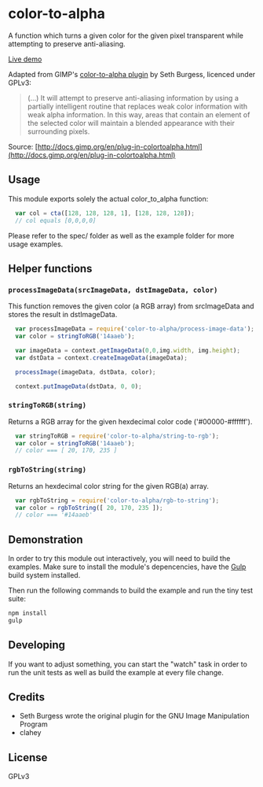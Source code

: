 color-to-alpha
==============

A function which turns a given color for the given pixel transparent while attempting to preserve anti-aliasing.

[Live demo](http://cmtt.github.io/color-to-alpha)

Adapted from GIMP's [color-to-alpha plugin](https://git.gnome.org/browse/gimp/tree/plug-ins/common/color-to-alpha.c?h=gimp-2-8) by Seth Burgess, licenced under GPLv3:

> (...) It will attempt to preserve anti-aliasing information by using a partially intelligent routine that replaces weak color information with weak alpha information. In this way, areas that contain an element of the selected color will maintain a blended appearance with their surrounding pixels.

Source: [http://docs.gimp.org/en/plug-in-colortoalpha.html](http://docs.gimp.org/en/plug-in-colortoalpha.html)

## Usage

This module exports solely the actual color_to_alpha function:

```js
  var col = cta([128, 128, 128, 1], [128, 128, 128]);
  // col equals [0,0,0,0]

```

Please refer to the spec/ folder as well as the example folder for more usage examples.

## Helper functions


### ``processImageData(srcImageData, dstImageData, color)``

This function removes the given color (a RGB array) from srcImageData and stores
the result in dstImageData.

```js
  var processImageData = require('color-to-alpha/process-image-data');
  var color = stringToRGB('14aaeb');

  var imageData = context.getImageData(0,0,img.width, img.height);
  var dstData = context.createImageData(imageData);

  processImage(imageData, dstData, color);

  context.putImageData(dstData, 0, 0);

```

### ``stringToRGB(string)``

Returns a RGB array for the given hexdecimal color code ('#00000-#ffffff').
```js
  var stringToRGB = require('color-to-alpha/string-to-rgb');
  var color = stringToRGB('14aaeb');
  // color === [ 20, 170, 235 ]
```

### ``rgbToString(string)``

Returns an hexdecimal color string for the given RGB(a) array.

```js
  var rgbToString = require('color-to-alpha/rgb-to-string');
  var color = rgbToString([ 20, 170, 235 ]);
  // color === '#14aaeb'
```

## Demonstration

In order to try this module out interactively, you will need to build the examples.
Make sure to install the module's depencencies, have the [Gulp](http://www.gulpjs.com) build system installed.

Then run the following commands to build the example and run the tiny test suite:

```bash
npm install
gulp
```

## Developing

If you want to adjust something, you can start the "watch" task in order to run the unit tests as well as build the example at every file change.

Credits
-------

* Seth Burgess wrote the original plugin for the GNU Image Manipulation Program
* clahey

License
-------

GPLv3
